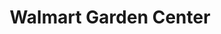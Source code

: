 ---
title: "Walmart Garden Center"
url: /loveland/walmart-garden-center-north-denver-avenue/
shop: Garten-Center
---